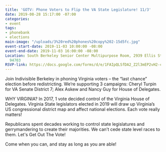 ```yaml
---
title: 'GOTV: Phone Voters to Flip the VA State Legislature! 11/3'
date: 2019-08-28 15:17:00 -07:00
categories:
- event
tags:
- phonebank
- elections
main-image: "/uploads/3%20red%20phones%20copy%202-15d5fc.jpg"
event-start-date: 2019-11-03 10:00:00 -08:00
event-end-date: 2019-11-03 16:00:00 -08:00
Location: South Berkeley Senior Center Multipurpose Room, 2939 Ellis St, Berkeley
  94703
RSVP-link: https://docs.google.com/forms/d/e/1FAIpQLSfDA2_Z2l3mEP2vH2-cXxEK2uiWVw8gugYcQ6nFYFpeE1q5qg/viewform
---
```


Join Indivisible Berkeley in phoning Virginia voters – the “last chance” election before redistricting. We’re supporting 3 campaigns: Cheryl Turpin for VA Senate District 7; Alex Askew and Nancy Guy for House of Delegates.

WHY VIRGINIA? In 2017, 1 vote decided control of the Virginia House of Delegates. Virginia State legislators elected in 2019 will draw up Virginia’s US congressional district map and affect national elections. Each vote really matters!

Republicans spent decades working to control state legislatures and gerrymandering to create their majorities. We can’t cede state level races to them. Let's Get Out The Vote!

Come when you can, and stay as long as you are able!